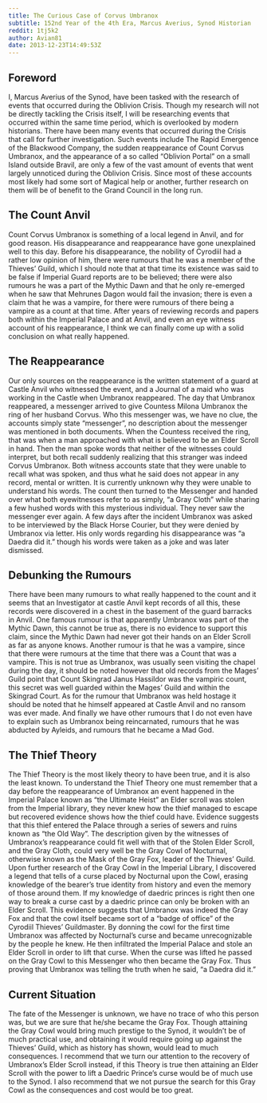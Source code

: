```yaml
---
title: The Curious Case of Corvus Umbranox
subtitle: 152nd Year of the 4th Era, Marcus Averius, Synod Historian
reddit: 1tj5k2
author: Avian81
date: 2013-12-23T14:49:53Z
---
```


## Foreword

I, Marcus Averius of the Synod, have been tasked with the research of events
that occurred during the Oblivion Crisis. Though my research will not be
directly tackling the Crisis itself, I will be researching events that occurred
within the same time period, which is overlooked by modern historians. There
have been many events that occurred during the Crisis that call for further
investigation. Such events include The Rapid Emergence of the Blackwood Company,
the sudden reappearance of Count Corvus Umbranox, and the appearance of a so
called “Oblivion Portal” on a small Island outside Bravil, are only a few of the
vast amount of events that went largely unnoticed during the Oblivion Crisis.
Since most of these accounts most likely had some sort of Magical help or
another, further research on them will be of benefit to the Grand Council in the
long run.

## The Count Anvil

Count Corvus Umbranox is something of a local legend in Anvil, and for good
reason. His disappearance and reappearance have gone unexplained well to this
day. Before his disappearance, the nobility of Cyrodiil had a rather low opinion
of him, there were rumours that he was a member of the Thieves’ Guild, which I
should note that at that time its existence was said to be false if Imperial
Guard reports are to be believed; there were also rumours he was a part of the
Mythic Dawn and that he only re-emerged when he saw that Mehrunes Dagon would
fail the invasion; there is even a claim that he was a vampire, for there were
rumours of there being a vampire as a count at that time. After years of
reviewing records and papers both within the Imperial Palace and at Anvil, and
even an eye witness account of his reappearance, I think we can finally come up
with a solid conclusion on what really happened.

## The Reappearance

Our only sources on the reappearance is the written statement of a guard at
Castle Anvil who witnessed the event, and a Journal of a maid who was working in
the Castle when Umbranox reappeared. The day that Umbranox reappeared, a
messenger arrived to give Countess Milona Umbranox the ring of her husband
Corvus. Who this messenger was, we have no clue, the accounts simply state
“messenger”, no description about the messenger was mentioned in both documents.
When the Countess received the ring, that was when a man approached with what is
believed to be an Elder Scroll in hand. Then the man spoke words that neither of
the witnesses could interpret, but both recall suddenly realizing that this
stranger was indeed Corvus Umbranox. Both witness accounts state that they were
unable to recall what was spoken, and thus what he said does not appear in any
record, mental or written. It is currently unknown why they were unable to
understand his words. The count then turned to the Messenger and handed over
what both eyewitnesses refer to as simply, “a Gray Cloth” while sharing a few
hushed words with this mysterious individual. They never saw the messenger ever
again. A few days after the incident Umbranox was asked to be interviewed by the
Black Horse Courier, but they were denied by Umbranox via letter. His only words
regarding his disappearance was “a Daedra did it.” though his words were taken
as a joke and was later dismissed.

## Debunking the Rumours

There have been many rumours to what really happened to the count and it seems
that an Investigator at castle Anvil kept records of all this, these records
were discovered in a chest in the basement of the guard barracks in Anvil. One
famous rumour is that apparently Umbranox was part of the Mythic Dawn, this
cannot be true as, there is no evidence to support this claim, since the Mythic
Dawn had never got their hands on an Elder Scroll as far as anyone knows.
Another rumour is that he was a vampire, since that there were rumours at the
time that there was a Count that was a vampire. This is not true as Umbranox,
was usually seen visiting the chapel during the day, it should be noted however
that old records from the Mages’ Guild point that Count Skingrad Janus Hassildor
was the vampiric count, this secret was well guarded within the Mages’ Guild and
within the Skingrad Court. As for the rumour that Umbranox was held hostage it
should be noted that he himself appeared at Castle Anvil and no ransom was ever
made. And finally we have other rumours that I do not even have to explain such
as Umbranox being reincarnated, rumours that he was abducted by Ayleids, and
rumours that he became a Mad God.

## The Thief Theory

The Thief Theory is the most likely theory to have been true, and it is also the
least known. To understand the Thief Theory one must remember that a day before
the reappearance of Umbranox an event happened in the Imperial Palace known as
“the Ultimate Heist” an Elder scroll was stolen from the Imperial library, they
never knew how the thief managed to escape but recovered evidence shows how the
thief could have. Evidence suggests that this thief entered the Palace through a
series of sewers and ruins known as “the Old Way”. The description given by the
witnesses of Umbranox’s reappearance could fit well with that of the Stolen
Elder Scroll, and the Gray Cloth, could very well be the Gray Cowl of Nocturnal,
otherwise known as the Mask of the Gray Fox, leader of the Thieves’ Guild. Upon
further research of the Gray Cowl in the Imperial Library, I discovered a legend
that tells of a curse placed by Nocturnal upon the Cowl, erasing knowledge of
the bearer’s true identity from history and even the memory of those around
them. If my knowledge of daedric princes is right then one way to break a curse
cast by a daedric prince can only be broken with an Elder Scroll. This evidence
suggests that Umbranox was indeed the Gray Fox and that the cowl itself became
sort of a “badge of office” of the Cyrodiil Thieves’ Guildmaster. By donning the
cowl for the first time Umbranox was affected by Nocturnal’s curse and became
unrecognizable by the people he knew. He then infiltrated the Imperial Palace
and stole an Elder Scroll in order to lift that curse. When the curse was lifted
he passed on the Gray Cowl to this Messenger who then became the Gray Fox. Thus
proving that Umbranox was telling the truth when he said, “a Daedra did it.”

## Current Situation

The fate of the Messenger is unknown, we have no trace of who this person was,
but we are sure that he/she became the Gray Fox. Though attaining the Gray Cowl
would bring much prestige to the Synod, it wouldn’t be of much practical use,
and obtaining it would require going up against the Thieves’ Guild, which as
history has shown, would lead to much consequences. I recommend that we turn our
attention to the recovery of Umbranox’s Elder Scroll instead, if this Theory is
true then attaining an Elder Scroll with the power to lift a Daedric Prince’s
curse would be of much use to the Synod. I also recommend that we not pursue the
search for this Gray Cowl as the consequences and cost would be too great.
